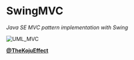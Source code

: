 SwingMVC
========

*Java SE MVC pattern implementation with Swing*



![UML_MVC](http://accu.org/content/images/journals/ol88/grenyer/figure2.png?raw=true)


<b>[@TheKojuEffect](https://twitter.com/TheKojuEffect)</b>

